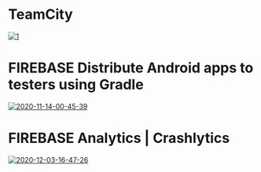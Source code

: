 # TeamCity

<a href="https://ibb.co/s2rSjR3"><img src="https://i.ibb.co/QfGB9Qm/1.png" alt="1" border="0" /></a>

# FIREBASE Distribute Android apps to testers using Gradle

<a href="https://ibb.co/pQtQWMD"><img src="https://i.ibb.co/HCWCNbv/2020-11-14-00-45-39.png" alt="2020-11-14-00-45-39" border="0"></a>

# FIREBASE Analytics |  Crashlytics

<a href="https://ibb.co/QXGP90N"><img src="https://i.ibb.co/3kHp1KN/2020-12-03-16-47-26.png" alt="2020-12-03-16-47-26" border="0"></a>

